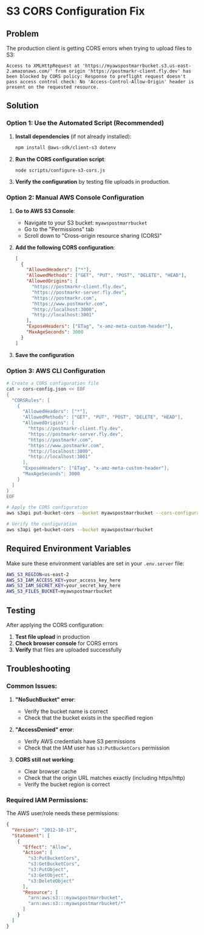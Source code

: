 # S3 CORS Configuration Fix

## Problem
The production client is getting CORS errors when trying to upload files to S3:
```
Access to XMLHttpRequest at 'https://myawspostmarrbucket.s3.us-east-2.amazonaws.com/' from origin 'https://postmarkr-client.fly.dev' has been blocked by CORS policy: Response to preflight request doesn't pass access control check: No 'Access-Control-Allow-Origin' header is present on the requested resource.
```

## Solution

### Option 1: Use the Automated Script (Recommended)

1. **Install dependencies** (if not already installed):
   ```bash
   npm install @aws-sdk/client-s3 dotenv
   ```

2. **Run the CORS configuration script**:
   ```bash
   node scripts/configure-s3-cors.js
   ```

3. **Verify the configuration** by testing file uploads in production.

### Option 2: Manual AWS Console Configuration

1. **Go to AWS S3 Console**:
   - Navigate to your S3 bucket: `myawspostmarrbucket`
   - Go to the "Permissions" tab
   - Scroll down to "Cross-origin resource sharing (CORS)"

2. **Add the following CORS configuration**:
   ```json
   [
     {
       "AllowedHeaders": ["*"],
       "AllowedMethods": ["GET", "PUT", "POST", "DELETE", "HEAD"],
       "AllowedOrigins": [
         "https://postmarkr-client.fly.dev",
         "https://postmarkr-server.fly.dev", 
         "https://postmarkr.com",
         "https://www.postmarkr.com",
         "http://localhost:3000",
         "http://localhost:3001"
       ],
       "ExposeHeaders": ["ETag", "x-amz-meta-custom-header"],
       "MaxAgeSeconds": 3000
     }
   ]
   ```

3. **Save the configuration**

### Option 3: AWS CLI Configuration

```bash
# Create a CORS configuration file
cat > cors-config.json << EOF
{
  "CORSRules": [
    {
      "AllowedHeaders": ["*"],
      "AllowedMethods": ["GET", "PUT", "POST", "DELETE", "HEAD"],
      "AllowedOrigins": [
        "https://postmarkr-client.fly.dev",
        "https://postmarkr-server.fly.dev",
        "https://postmarkr.com", 
        "https://www.postmarkr.com",
        "http://localhost:3000",
        "http://localhost:3001"
      ],
      "ExposeHeaders": ["ETag", "x-amz-meta-custom-header"],
      "MaxAgeSeconds": 3000
    }
  ]
}
EOF

# Apply the CORS configuration
aws s3api put-bucket-cors --bucket myawspostmarrbucket --cors-configuration file://cors-config.json

# Verify the configuration
aws s3api get-bucket-cors --bucket myawspostmarrbucket
```

## Required Environment Variables

Make sure these environment variables are set in your `.env.server` file:

```bash
AWS_S3_REGION=us-east-2
AWS_S3_IAM_ACCESS_KEY=your_access_key_here
AWS_S3_IAM_SECRET_KEY=your_secret_key_here
AWS_S3_FILES_BUCKET=myawspostmarrbucket
```

## Testing

After applying the CORS configuration:

1. **Test file upload** in production
2. **Check browser console** for CORS errors
3. **Verify** that files are uploaded successfully

## Troubleshooting

### Common Issues:

1. **"NoSuchBucket" error**: 
   - Verify the bucket name is correct
   - Check that the bucket exists in the specified region

2. **"AccessDenied" error**:
   - Verify AWS credentials have S3 permissions
   - Check that the IAM user has `s3:PutBucketCors` permission

3. **CORS still not working**:
   - Clear browser cache
   - Check that the origin URL matches exactly (including https/http)
   - Verify the bucket region is correct

### Required IAM Permissions:

The AWS user/role needs these permissions:
```json
{
  "Version": "2012-10-17",
  "Statement": [
    {
      "Effect": "Allow",
      "Action": [
        "s3:PutBucketCors",
        "s3:GetBucketCors",
        "s3:PutObject",
        "s3:GetObject",
        "s3:DeleteObject"
      ],
      "Resource": [
        "arn:aws:s3:::myawspostmarrbucket",
        "arn:aws:s3:::myawspostmarrbucket/*"
      ]
    }
  ]
}
```
